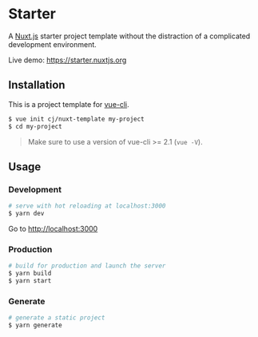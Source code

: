 # Starter

A [Nuxt.js](https://github.com/nuxt/nuxt.js) starter project template without the distraction of a complicated development environment.

Live demo: https://starter.nuxtjs.org

## Installation

This is a project template for [vue-cli](https://github.com/vuejs/vue-cli).

``` bash
$ vue init cj/nuxt-template my-project  
$ cd my-project                     
```

> Make sure to use a version of vue-cli >= 2.1 (`vue -V`).

## Usage

### Development

``` bash
# serve with hot reloading at localhost:3000
$ yarn dev
```

Go to [http://localhost:3000](http://localhost:3000)

### Production

``` bash
# build for production and launch the server
$ yarn build
$ yarn start
```

### Generate

``` bash
# generate a static project
$ yarn generate
```
